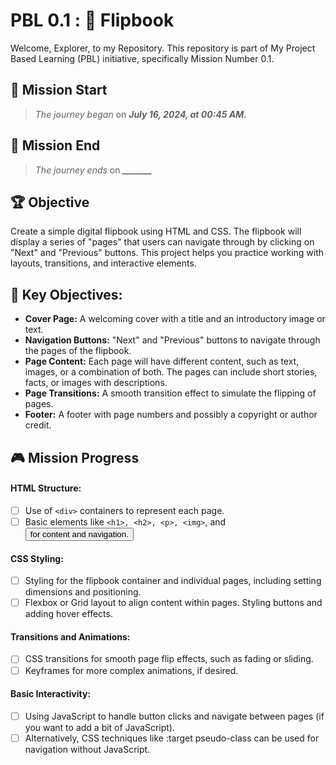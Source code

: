 # PBL 0.1 : 📖 Flipbook
Welcome, Explorer, to my Repository. This repository is part of My Project Based Learning (PBL) initiative, specifically Mission Number 0.1. 

## 🚀 Mission Start
> *The journey began* on ***July 16, 2024, at 00:45 AM.***

## 🚀 Mission End
> *The journey ends* on ***_______***

## 🏆 Objective
Create a simple digital flipbook using HTML and CSS. The flipbook will display a series of "pages" that users can navigate through by clicking on "Next" and "Previous" buttons. This project helps you practice working with layouts, transitions, and interactive elements.

## 🎯 Key Objectives:
- **Cover Page:** A welcoming cover with a title and an introductory image or text.
- **Navigation Buttons:** "Next" and "Previous" buttons to navigate through the pages of the flipbook.
- **Page Content:** Each page will have different content, such as text, images, or a combination of both. The pages can include short stories, facts, or images with descriptions.
- **Page Transitions:** A smooth transition effect to simulate the flipping of pages.
- **Footer:** A footer with page numbers and possibly a copyright or author credit.

## 🎮 Mission Progress
#### HTML Structure:
- [ ] Use of `<div>` containers to represent each page.
- [ ] Basic elements like `<h1>, <h2>, <p>, <img>`, and <button> for content and navigation.

#### CSS Styling:
- [ ] Styling for the flipbook container and individual pages, including setting dimensions and positioning.
- [ ] Flexbox or Grid layout to align content within pages.
Styling buttons and adding hover effects.

#### Transitions and Animations:
- [ ] CSS transitions for smooth page flip effects, such as fading or sliding.
- [ ] Keyframes for more complex animations, if desired.

#### Basic Interactivity: 
- [ ] Using JavaScript to handle button clicks and navigate between pages (if you want to add a bit of JavaScript).
- [ ] Alternatively, CSS techniques like :target pseudo-class can be used for navigation without JavaScript.
